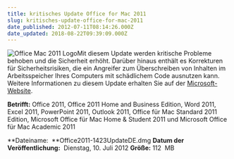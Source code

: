 ```yaml
---
title: kritisches Update Office for Mac 2011
slug: kritisches-update-office-for-mac-2011
date_published: 2012-07-11T08:14:26.000Z
date_updated: 2018-08-22T09:39:09.000Z
---
```


![Office Mac 2011 Logo](//picdump.thafaker.de/2012/07/Unknown-100x100.jpeg)Mit diesem Update werden kritische Probleme behoben und die Sicherheit erhöht. Darüber hinaus enthält es Korrekturen für Sicherheitsrisiken, die ein Angreifer zum Überschreiben von Inhalten im Arbeitsspeicher Ihres Computers mit schädlichem Code ausnutzen kann. Weitere Informationen zu diesem Update erhalten Sie auf der [Microsoft-Website](http://go.microsoft.com/fwlink/?LinkId=253418). 

**Betrifft:** Office 2011, Office 2011 Home and Business Edition, Word 2011, Excel 2011, PowerPoint 2011, Outlook 2011, Office für Mac Standard 2011 Edition, Microsoft Office für Mac Home & Student 2011 und Microsoft Office für Mac Academic 2011

**Dateiname:  **Office2011-1423UpdateDE.dmg
**Datum der Veröffentlichung:**  Dienstag, 10. Juli 2012
**Größe:** 112  MB
